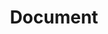 ---
title: "Document"
linkTitle: "Document"
weight: 1
collapsible: true
icon: "/images/icons/compute-icon-storage.svg"
---